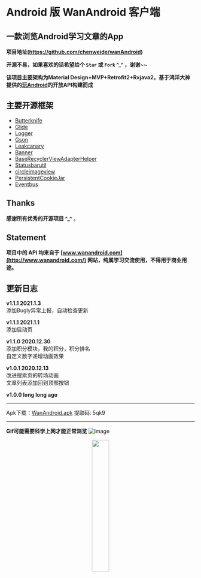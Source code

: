 # Android 版 WanAndroid 客户端
## 一款浏览Android学习文章的App
**项目地址(https://github.com/chenweide/wanAndroid)**

**开源不易，如果喜欢的话希望给个 `Star` 或 `Fork` ^_^ ，谢谢~~**

**该项目主要架构为Material Design+MVP+Retrofit2+Rxjava2，基于鸿洋大神提供的[玩Android](http://www.wanandroid.com/)的开放API构建而成**
## 主要开源框架
- [Butterknife](https://github.com/JakeWharton/butterknife)
- [Glide](https://github.com/bumptech/glide)
- [Logger](https://github.com/orhanobut/logger)
- [Gson](https://github.com/google/gson)
- [Leakcanary](https://github.com/square/leakcanary)
- [Banner](https://github.com/youth5201314/banner)
- [BaseRecyclerViewAdapterHelper](https://github.com/CymChad/BaseRecyclerViewAdapterHelper)
- [Statusbarutil](https://github.com/laobie/StatusBarUtil)
- [circleimageview](https://github.com/hdodenhof/CircleImageView)
- [PersistentCookieJar](https://github.com/franmontiel/PersistentCookieJar)
- [Eventbus](https://github.com/greenrobot/EventBus)

 ## Thanks

**感谢所有优秀的开源项目 ^_^** 。

## Statement
**项目中的 API 均来自于 [www.wanandroid.com](http://www.wanandroid.com/) 网站，纯属学习交流使用，不得用于商业用途。**

## 更新日志
**v1.1.1 2021.1.3**<br>
添加Bugly异常上报，自动检查更新<br>

**v1.1.1 2021.1.1**<br>
添加启动页<br>

**v1.1.0 2020.12.30**<br>
添加积分模块，我的积分，积分排名<br>
自定义数字递增动画效果<br>

**v1.0.1 2020.12.13**<br>
改进搜索页的转场动画<br>
文章列表添加回到顶部按钮<br>

**v1.0.0 long long ago**

***
Apk下载：[WanAndroid.apk](https://pan.baidu.com/s/1vdLYVCBFq2SevOs6SCzb0g)  提取码: 5qk9
***

**Gif可能需要科学上网才能正常浏览**
![image](https://github.com/chenweide/wanAndroid/blob/master/image/wandroid_example.gif)
<div align="center">
<img src="https://pic2.zhimg.com/v2-1e8308080812156158d9a55e8d58ae8d_b.jpeg" width="30%" height="30%"/>
<!--   <img src="http://thyrsi.com/t6/385/1539141451x-1404775437.jpg" width="30%" height="30%"/>
<!--   <img src="http://thyrsi.com/t6/385/1539175473x-1404755516.png" width="30%" height="30%"/> -->
<!--   <img src="http://thyrsi.com/t6/385/1539141464x-1404775437.jpg" width="30%" height="30%"/> -->
<!--   <img src="http://thyrsi.com/t6/385/1539141497x-1404775437.jpg" width="30%" height="30%"/> -->
<!--   <img src="http://thyrsi.com/t6/385/1539157438x-1404775605.png" width="30%" height="30%"/> -->
<!--   <img src="http://thyrsi.com/t6/385/1539141518x-1404775437.jpg" width="30%" height="30%"/> -->
<!--   <img src="http://thyrsi.com/t6/385/1539141533x-1404775437.jpg" width="30%" height="30%"/> -->
<!--   <img src="http://thyrsi.com/t6/385/1539141551x-1404775437.jpg" width="30%" height="30%"/> -->
 
 

 </div>
 

